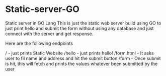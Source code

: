 # Static-server-GO
Static server in GO Lang
This is just the static web server build using GO to just print hello and submit the form without using any database and just connect with the server and get response.

Here are the following endpoints

/ - just prints Static Website
/hello - just prints hello!
/form.html - It asks user to fil name and address and hit the submit button
/form - Once submit is hit, this will fetch and prints the values whatever been submitted by the user

